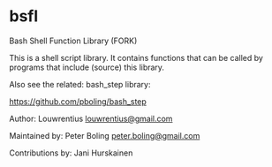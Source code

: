 bsfl
====

Bash Shell Function Library (FORK)


This is a shell script library. It contains functions that can be called by programs that include (source) this library. 

Also see the related: bash_step library:

https://github.com/pboling/bash_step

Author: Louwrentius <louwrentius@gmail.com>

Maintained by: Peter Boling <peter.boling@gmail.com>

Contributions by: Jani Hurskainen
